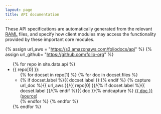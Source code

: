 ```yaml
---
layout: page
title: API documentation
---
```


These API specifications are automatically generated from the relevant
[RAML](https://github.com/folio-org/raml)
files, and specify how client modules may
access the functionality provided by these important core modules.

{% assign url_aws = "https://s3.amazonaws.com/foliodocs/api" %}
{% assign url_github= "https://github.com/folio-org" %}

<ul>
  {% for repo in site.data.api %}
    <li id="{{ repo[0] }}"> {{ repo[0] }}:
      <ul>
        {% for docset in repo[1] %}
          {% for doc in docset.files %}
            <li>
              {% if docset.label %}{{ docset.label }}:{% endif %}
              {% capture url_doc %}{{ url_aws }}/{{ repo[0] }}/{% if docset.label %}{{ docset.label }}/{% endif %}{{ doc }}{% endcapture %}
              <a href="{{ url_doc }}.html">
                {{ doc }}
              </a>
              (<a href="{{ url_github }}/{{ repo[0] }}/blob/master/{{ docset.directory }}/{{ doc }}.raml">source</a>)
            </li>
          {% endfor %}
        {% endfor %}
      </ul>
    </li>
  {% endfor %}
</ul>
